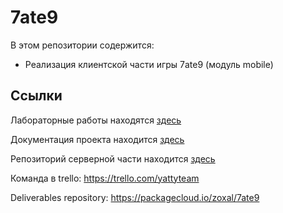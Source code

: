 # 7ate9 
В этом репозитории содержится:
* Реализация клиентской части игры 7ate9 (модуль mobile)

## Ссылки

Лабораторные работы находятся [здесь](https://github.com/zoxal/7ate9-labs)

Документация проекта находится [здесь](https://github.com/ZoXaL/7ate9-backend/wiki)

Репозиторий серверной части находится [здесь](https://github.com/zoxal/7ate9)

Команда в trello: https://trello.com/yattyteam

Deliverables repository: https://packagecloud.io/zoxal/7ate9
